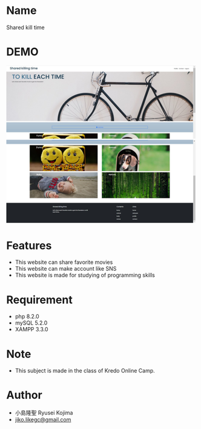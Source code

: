 # Name
 
Shared kill time
 
# DEMO
 
<img src="/assets/images/readme-1.jpg" width="500">
<img src="/assets/images/readme-2.jpg" width="500">
 
# Features
 
* This website can share favorite movies
* This website can make account like SNS
* This website is made for studying of programming skills
 
# Requirement
 
* php 8.2.0
* mySQL 5.2.0
* XAMPP 3.3.0

# Note
 
* This subject is made in the class of Kredo Online Camp.
 
# Author

* 小島隆聖 Ryusei Kojima
* jiko.likegc@gmail.com
